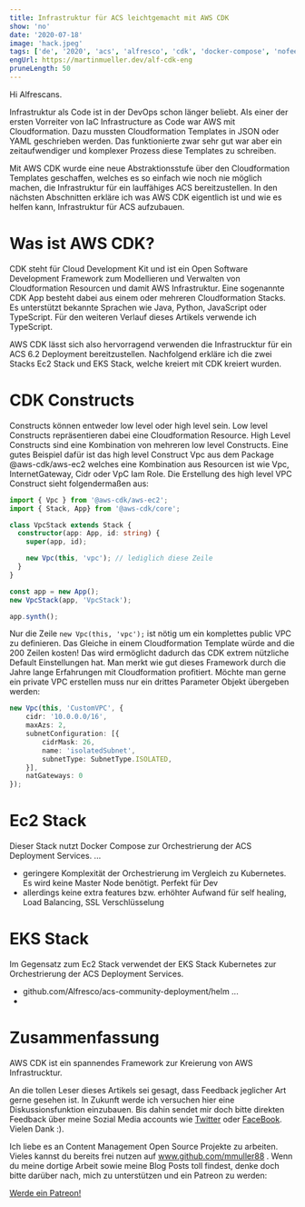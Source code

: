 ```yaml
---
title: Infrastruktur für ACS leichtgemacht mit AWS CDK
show: 'no'
date: '2020-07-18'
image: 'hack.jpeg'
tags: ['de', '2020', 'acs', 'alfresco', 'cdk', 'docker-compose', 'nofeed']
engUrl: https://martinmueller.dev/alf-cdk-eng
pruneLength: 50
---
```


Hi Alfrescans.

Infrastruktur als Code ist in der DevOps schon länger beliebt. Als einer der ersten Vorreiter von IaC Infrastructure as Code war AWS mit Cloudformation. Dazu mussten Cloudformation Templates in JSON oder YAML geschrieben werden. Das funktionierte zwar sehr gut war aber ein zeitaufwendiger und komplexer Prozess diese Templates zu schreiben. 

Mit AWS CDK wurde eine neue Abstraktionsstufe über den Cloudformation Templates geschaffen, welches es so einfach wie noch nie möglich machen, die Infrastruktur für ein lauffähiges ACS bereitzustellen. In den nächsten Abschnitten erkläre ich was AWS CDK eigentlich ist und wie es helfen kann, Infrastruktur für ACS aufzubauen.

# Was ist AWS CDK?
CDK steht für Cloud Development Kit und ist ein Open Software Development Framework zum Modellieren und Verwalten von Cloudformation Resourcen und damit AWS Infrastruktur. Eine sogenannte CDK App besteht dabei aus einem oder mehreren Cloudformation Stacks. Es unterstützt bekannte Sprachen wie Java, Python, JavaScript oder TypeScript. Für den weiteren Verlauf dieses Artikels verwende ich TypeScript.

AWS CDK lässt sich also hervorragend verwenden die Infrastrucktur für ein ACS 6.2 Deployment bereitzustellen. Nachfolgend erkläre ich die zwei Stacks Ec2 Stack und EKS Stack, welche kreiert mit CDK kreiert wurden.

# CDK Constructs
Constructs können entweder low level oder high level sein. Low level Constructs repräsentieren dabei eine Cloudformation Resource. High Level Constructs sind eine Kombination von mehreren low level Constructs. Eine gutes Beispiel dafür ist das high level Construct Vpc aus dem Package @aws-cdk/aws-ec2 welches eine Kombination aus Resourcen ist wie Vpc, InternetGateway, Cidr oder VpC Iam Role. Die Erstellung des high level VPC Construct sieht folgendermaßen aus:

```TypeScript
import { Vpc } from '@aws-cdk/aws-ec2';
import { Stack, App} from '@aws-cdk/core';

class VpcStack extends Stack {
  constructor(app: App, id: string) {
    super(app, id);

    new Vpc(this, 'vpc'); // lediglich diese Zeile
  }
}

const app = new App();
new VpcStack(app, 'VpcStack');

app.synth();
```

Nur die Zeile ```new Vpc(this, 'vpc');``` ist nötig um ein komplettes public VPC zu definieren. Das Gleiche in einem Cloudformation Template würde and die 200 Zeilen kosten! Das wird ermöglicht dadurch das CDK extrem nützliche Default Einstellungen hat. Man merkt wie gut dieses Framework durch die Jahre lange Erfahrungen mit Cloudformation profitiert. Möchte man gerne ein private VPC erstellen muss nur ein drittes Parameter Objekt übergeben werden: 

```TypeScript
new Vpc(this, 'CustomVPC', {
    cidr: '10.0.0.0/16',
    maxAzs: 2,
    subnetConfiguration: [{
        cidrMask: 26,
        name: 'isolatedSubnet',
        subnetType: SubnetType.ISOLATED,
    }],
    natGateways: 0
});
```

# Ec2 Stack
Dieser Stack nutzt Docker Compose zur Orchestrierung der ACS Deployment Services. ...

* geringere Komplexität der Orchestrierung im Vergleich zu Kubernetes. Es wird keine Master Node benötigt. Perfekt für Dev
* allerdings keine extra features bzw. erhöhter Aufwand für self healing, Load Balancing, SSL Verschlüsselung

# EKS Stack
Im Gegensatz zum Ec2 Stack verwendet der EKS Stack Kubernetes zur Orchestrierung der ACS Deployment Services. 

* github.com/Alfresco/acs-community-deployment/helm ...
* 

# Zusammenfassung
AWS CDK ist ein spannendes Framework zur Kreierung von AWS Infrastrucktur. 

An die tollen Leser dieses Artikels sei gesagt, dass Feedback jeglicher Art gerne gesehen ist. In Zukunft werde ich versuchen hier eine Diskussionsfunktion einzubauen. Bis dahin sendet mir doch bitte direkten Feedback über meine Sozial Media accounts wie [Twitter](https://twitter.com/MartinMueller_) oder [FaceBook](https://www.facebook.com/martin.muller.10485). Vielen Dank :).

Ich liebe es an Content Management Open Source Projekte zu arbeiten. Vieles kannst du bereits frei nutzen auf www.github.com/mmuller88 . Wenn du meine dortige Arbeit sowie meine Blog Posts toll findest, denke doch bitte darüber nach, mich zu unterstützen und ein Patreon zu werden:

<a href="https://www.patreon.com/bePatron?u=29010217" data-patreon-widget-type="become-patron-button">Werde ein Patreon!</a><script async src="https://c6.patreon.com/becomePatronButton.bundle.js"></script>